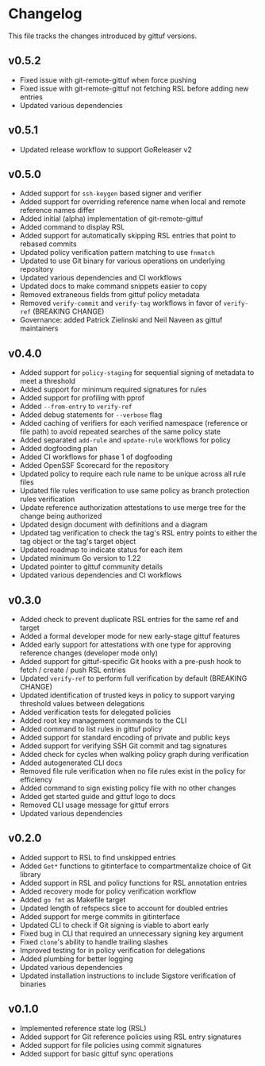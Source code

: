 # Changelog

This file tracks the changes introduced by gittuf versions.

## v0.5.2

- Fixed issue with git-remote-gittuf when force pushing 
- Fixed issue with git-remote-gittuf not fetching RSL before adding new entries
- Updated various dependencies

## v0.5.1

- Updated release workflow to support GoReleaser v2

## v0.5.0

- Added support for `ssh-keygen` based signer and verifier
- Added support for overriding reference name when local and remote reference
  names differ
- Added initial (alpha) implementation of git-remote-gittuf
- Added command to display RSL
- Added support for automatically skipping RSL entries that point to rebased
  commits
- Updated policy verification pattern matching to use `fnmatch`
- Updated to use Git binary for various operations on underlying repository
- Updated various dependencies and CI workflows
- Updated docs to make command snippets easier to copy
- Removed extraneous fields from gittuf policy metadata
- Removed `verify-commit` and `verify-tag` workflows in favor of `verify-ref`
  (BREAKING CHANGE)
- Governance: added Patrick Zielinski and Neil Naveen as gittuf maintainers

## v0.4.0

- Added support for `policy-staging` for sequential signing of metadata to meet
  a threshold
- Added support for minimum required signatures for rules
- Added support for profiling with pprof
- Added `--from-entry` to `verify-ref`
- Added debug statements for `--verbose` flag
- Added caching of verifiers for each verified namespace (reference or file
  path) to avoid repeated searches of the same policy state
- Added separated `add-rule` and `update-rule` workflows for policy
- Added dogfooding plan
- Added CI workflows for phase 1 of dogfooding
- Added OpenSSF Scorecard for the repository
- Updated policy to require each rule name to be unique across all rule files
- Updated file rules verification to use same policy as branch protection rules
  verification
- Update reference authorization attestations to use merge tree for the change
  being authorized
- Updated design document with definitions and a diagram
- Updated tag verification to check the tag's RSL entry points to either the tag
  object or the tag's target object
- Updated roadmap to indicate status for each item
- Updated minimum Go version to 1.22
- Updated pointer to gittuf community details
- Updated various dependencies and CI workflows

## v0.3.0

- Added check to prevent duplicate RSL entries for the same ref and target
- Added a formal developer mode for new early-stage gittuf features
- Added early support for attestations with one type for approving reference
  changes (developer mode only)
- Added support for gittuf-specific Git hooks with a pre-push hook to fetch /
  create / push RSL entries
- Updated `verify-ref` to perform full verification by default (BREAKING CHANGE)
- Updated identification of trusted keys in policy to support varying threshold
  values between delegations
- Added verification tests for delegated policies
- Added root key management commands to the CLI
- Added command to list rules in gittuf policy
- Added support for standard encoding of private and public keys
- Added support for verifying SSH Git commit and tag signatures
- Added check for cycles when walking policy graph during verification
- Added autogenerated CLI docs
- Removed file rule verification when no file rules exist in the policy for
  efficiency
- Added command to sign existing policy file with no other changes
- Added get started guide and gittuf logo to docs
- Removed CLI usage message for gittuf errors
- Updated various dependencies

## v0.2.0

- Added support to RSL to find unskipped entries
- Added `Get*` functions to gitinterface to compartmentalize choice of Git
  library
- Added support in RSL and policy functions for RSL annotation entries
- Added recovery mode for policy verification workflow
- Added `go fmt` as Makefile target
- Updated length of refspecs slice to account for doubled entries
- Added support for merge commits in gitinterface
- Updated CLI to check if Git signing is viable to abort early
- Fixed bug in CLI that required an unnecessary signing key argument
- Fixed `clone`'s ability to handle trailing slashes
- Improved testing for in policy verification for delegations
- Added plumbing for better logging
- Updated various dependencies
- Updated installation instructions to include Sigstore verification of binaries

## v0.1.0

- Implemented reference state log (RSL)
- Added support for Git reference policies using RSL entry signatures
- Added support for file policies using commit signatures
- Added support for basic gittuf sync operations
